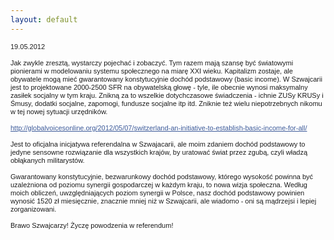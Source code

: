 ```yaml
---
layout: default
---
```


<!--111-->
<div><span style="font-family: 'lucida grande', tahoma, verdana, arial, sans-serif; font-size: 11px; line-height: 13px; text-align: left; background-color: rgb(255, 255, 255); ">19.05.2012</span></div><div><span style="font-family: 'lucida grande', tahoma, verdana, arial, sans-serif; font-size: 11px; line-height: 13px; text-align: left; background-color: rgb(255, 255, 255); "><br></span></div><span style="font-family: 'lucida grande', tahoma, verdana, arial, sans-serif; font-size: 11px; line-height: 13px; text-align: left; background-color: rgb(255, 255, 255); ">Jak zwykle zresztą, wystarczy pojechać i zobaczyć. Tym razem mają szansę być światowymi pionierami w modelowaniu systemu społecznego na miarę XXI wieku. Kapitalizm zostaje, ale obywatele mogą mieć gwarantowany konstytucyjnie dochód podstawowy (basic income). W Szwajcarii jest to projektowane 2000-2500 SFR na obywatelską głowę - tyle, ile obecnie wynosi maksymalny zasiłek socja</span><span class="text_exposed_show" style="display: inline; font-family: 'lucida grande', tahoma, verdana, arial, sans-serif; font-size: 11px; line-height: 13px; text-align: left; background-color: rgb(255, 255, 255); ">lny w tym kraju. Znikną za to wszelkie dotychczasowe świadczenia - ichnie ZUSy KRUSy i Śmusy, dodatki socjalne, zapomogi, fundusze socjalne itp itd. Zniknie też wielu niepotrzebnych nikomu w tej nowej sytuacji urzędników.&nbsp;<br><br><a href="http://globalvoicesonline.org/2012/05/07/switzerland-an-initiative-to-establish-basic-income-for-all/" target="_blank" rel="nofollow nofollow" style="cursor: pointer; color: rgb(59, 89, 152); ">http://globalvoicesonline.org/<wbr><span class="word_break" style="display: inline-block; "></span>2012/05/07/<wbr><span class="word_break" style="display: inline-block; "></span>switzerland-an-initiative-to-es<wbr><span class="word_break" style="display: inline-block; "></span>tablish-basic-income-for-all/</a><br><br>Jest to oficjalna inicjatywa referendalna w Szwajacarii, ale moim zdaniem dochód podstawowy to jedyne sensowne rozwiązanie dla wszystkich krajów, by uratować świat przez zgubą, czyli władzą obłąkanych militarystów.&nbsp;<br><br>Gwarantowany konstytucyjnie, bezwarunkowy dochód podstawowy, którego wysokość powinna być uzależniona od poziomu synergii gospodarczej w każdym kraju, to nowa wizja społeczna. Według moich obliczeń, uwzględniających poziom synergii w Polsce, nasz dochód podstawowy powinien wynosić 1520 zł miesięcznie, znacznie mniej niż w Szwajcarii, ale wiadomo - oni są mądrzejsi i lepiej zorganizowani.&nbsp;<br><br>Brawo Szwajcarzy! Życzę powodzenia w referendum!</span><br>